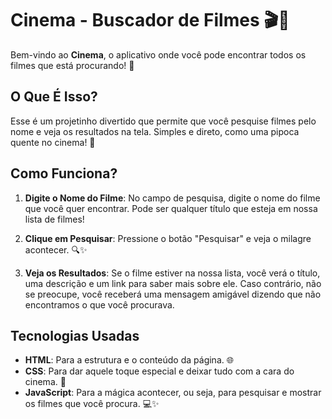 # Cinema - Buscador de Filmes 🎬🍿

Bem-vindo ao **Cinema**, o aplicativo onde você pode encontrar todos os filmes que está procurando! 🤩

## O Que É Isso?

Esse é um projetinho divertido que permite que você pesquise filmes pelo nome e veja os resultados na tela. Simples e direto, como uma pipoca quente no cinema! 🍿

## Como Funciona?

1. **Digite o Nome do Filme**: No campo de pesquisa, digite o nome do filme que você quer encontrar. Pode ser qualquer título que esteja em nossa lista de filmes!

2. **Clique em Pesquisar**: Pressione o botão "Pesquisar" e veja o milagre acontecer. 🔍✨

3. **Veja os Resultados**: Se o filme estiver na nossa lista, você verá o título, uma descrição e um link para saber mais sobre ele. Caso contrário, não se preocupe, você receberá uma mensagem amigável dizendo que não encontramos o que você procurava.

## Tecnologias Usadas

- **HTML**: Para a estrutura e o conteúdo da página. 🌐
- **CSS**: Para dar aquele toque especial e deixar tudo com a cara do cinema. 🎨
- **JavaScript**: Para a mágica acontecer, ou seja, para pesquisar e mostrar os filmes que você procura. 💻✨
